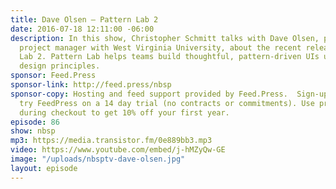 ```yaml
---
title: Dave Olsen — Pattern Lab 2
date: 2016-07-18 12:11:00 -06:00
description: In this show, Christopher Schmitt talks with Dave Olsen, programmer/
  project manager with West Virginia University, about the recent release of Pattern
  Lab 2. Pattern Lab helps teams build thoughtful, pattern-driven UIs using atomic
  design principles.
sponsor: Feed.Press
sponsor-link: http://feed.press/nbsp
sponsor-copy: Hosting and feed support provided by Feed.Press.  Sign-up today and
  try FeedPress on a 14 day trial (no contracts or commitments). Use promo code *nbsp*
  during checkout to get 10% off your first year.
episode: 86
show: nbsp
mp3: https://media.transistor.fm/0e889bb3.mp3
video: https://www.youtube.com/embed/j-hMZyQw-GE
image: "/uploads/nbsptv-dave-olsen.jpg"
layout: episode
---
```


